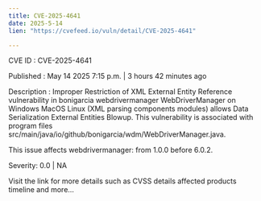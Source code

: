 ```yaml
---
title: CVE-2025-4641
date: 2025-5-14
lien: "https://cvefeed.io/vuln/detail/CVE-2025-4641"

---
```


CVE ID : CVE-2025-4641

Published :  May 14
2025
7:15 p.m. | 3 hours
42 minutes ago

Description : Improper Restriction of XML External Entity Reference vulnerability in bonigarcia webdrivermanager WebDriverManager on Windows
MacOS
Linux (XML parsing components modules) allows Data Serialization External Entities Blowup. This vulnerability is associated with program files src/main/java/io/github/bonigarcia/wdm/WebDriverManager.java.

This issue affects webdrivermanager: from 1.0.0 before 6.0.2.

Severity: 0.0 | NA

Visit the link for more details
such as CVSS details
affected products
timeline
and more...
